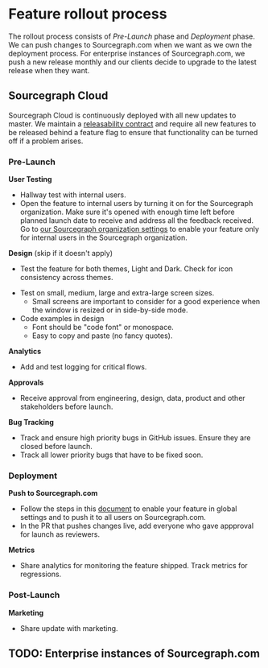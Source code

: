 # Feature rollout process

The rollout process consists of *Pre-Launch* phase and *Deployment* phase. We can push changes to Sourcegraph.com when we
want as we own the deployment process. For enterprise instances of Sourcegraph.com, we push a new release monthly and our
clients decide to upgrade to the latest release when they want.

## Sourcegraph Cloud

Sourcegraph Cloud is continuously deployed with all new updates to master. We maintain a [releasability contract](../engineering/continuous_releasability.md) and require all new features to be released behind a feature flag to ensure that functionality can be turned off if a problem arises.

### Pre-Launch
**User Testing** 
- Hallway test with internal users.
- Open the feature to internal users by turning it on for the Sourcegraph organization. Make sure it's opened with enough
time left before planned launch date to receive and address all the feedback received.  Go to [our Sourcegraph organization settings](https://sourcegraph.com/organizations/sourcegraph/settings) to enable your feature only for internal users in the Sourcegraph organization.

**Design** 
(skip if it doesn't apply)
- Test the feature for both themes, Light and Dark. Check for icon consistency across themes.
* Test on small, medium, large and extra-large screen sizes.
  * Small screens are important to consider for a good experience when the window is resized or in side-by-side mode.
* Code examples in design
  * Font should be "code font" or monospace.
  * Easy to copy and paste (no fancy quotes).

**Analytics** 
- Add and test logging for critical flows.

**Approvals**
- Receive approval from engineering, design, data, product and other stakeholders before launch. 

**Bug Tracking**
- Track and ensure high priority bugs in GitHub issues. Ensure they are closed before launch.
- Track all lower priority bugs that have to be fixed soon.

### Deployment
**Push to Sourcegraph.com**
- Follow the steps in this [document](https://about.sourcegraph.com/handbook/engineering/distribution/update_sourcegraph_website) to enable your feature in global settings and to push it to all users on Sourcegraph.com.
- In the PR that pushes changes live, add everyone who gave appproval for launch as reviewers.

**Metrics**
- Share analytics for monitoring the feature shipped. Track metrics for regressions. 

### Post-Launch
**Marketing**
- Share update with marketing.

## TODO: Enterprise instances of Sourcegraph.com
